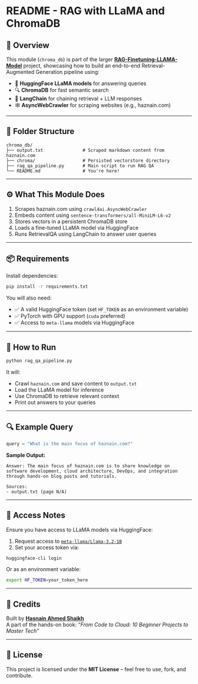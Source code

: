 # README - RAG with LLaMA and ChromaDB

## 📖 Overview

This module (`chroma_db`) is part of the larger **[RAG-Finetuning-LLAMA-Model](https://github.com/hasnain393/RAG-Finetuning-LLAMA-Model)** project, showcasing how to build an end-to-end Retrieval-Augmented Generation pipeline using:

- 🧠 **HuggingFace LLaMA models** for answering queries  
- 🔍 **ChromaDB** for fast semantic search  
- 📄 **LangChain** for chaining retrieval + LLM responses  
- 🕸️ **AsyncWebCrawler** for scraping websites (e.g., haznain.com)

---

## 📁 Folder Structure

```
chroma_db/
├── output.txt               # Scraped markdown content from haznain.com
├── chroma/                  # Persisted vectorstore directory
├── rag_qa_pipeline.py       # Main script to run RAG QA
└── README.md                # You're here!
```

---

## ⚙️ What This Module Does

1. Scrapes haznain.com using `crawl4ai.AsyncWebCrawler`  
2. Embeds content using `sentence-transformers/all-MiniLM-L6-v2`  
3. Stores vectors in a persistent ChromaDB store  
4. Loads a fine-tuned LLaMA model via HuggingFace  
5. Runs RetrievalQA using LangChain to answer user queries  

---

## 📦 Requirements

Install dependencies:

```bash
pip install -r requirements.txt
```

You will also need:

- ✅ A valid HuggingFace token (set `HF_TOKEN` as an environment variable)  
- ✅ PyTorch with GPU support (`cuda` preferred)  
- ✅ Access to `meta-llama` models via HuggingFace  

---

## 🚀 How to Run

```bash
python rag_qa_pipeline.py
```

It will:

- Crawl `haznain.com` and save content to `output.txt`  
- Load the LLaMA model for inference  
- Use ChromaDB to retrieve relevant context  
- Print out answers to your queries  

---

## 🔍 Example Query

```python
query = "What is the main focus of haznain.com?"
```

**Sample Output:**

```
Answer: The main focus of haznain.com is to share knowledge on software development, cloud architecture, DevOps, and integration through hands-on blog posts and tutorials.

Sources:
- output.txt (page N/A)
```

---

## 🔐 Access Notes

Ensure you have access to LLaMA models via HuggingFace:

1. Request access to [`meta-llama/Llama-3.2-1B`](https://huggingface.co/meta-llama/Llama-3.2-1B)  
2. Set your access token via:

```bash
huggingface-cli login
```

Or as an environment variable:

```bash
export HF_TOKEN=your_token_here
```

---

## 🙌 Credits

Built by **[Hasnain Ahmed Shaikh](https://haznain.com)**  
A part of the hands-on book: _“From Code to Cloud: 10 Beginner Projects to Master Tech”_

---

## 📄 License

This project is licensed under the **MIT License** – feel free to use, fork, and contribute.

